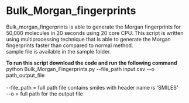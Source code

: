 # Bulk_Morgan_fingerprints
Bulk_morgan_fingerprints is able to generate the Morgan fingerprints for 50,000 molecules in 20 seconds using 20 core CPU. This script is written using multiprocessing technique that is able to generate the Morgan fingerprints faster than compared to normal method.<br />
sample file is available in the sample folder.

**To run this script download the code and run the following command** <br />
python Bulk_Morgan_Fingerprints.py --file_path input.csv --o path_output_file <br />
<br />
--file_path = full path file contains smiles with header name is 'SMILES'<br />
--o = full path for the output file<br />
